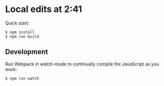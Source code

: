 # Local edits at 2:41

Quick start:

```
$ npm install
$ npm run build
````

## Development

Run Webpack in watch-mode to continually compile the JavaScript as you work:

```
$ npm run watch
```
